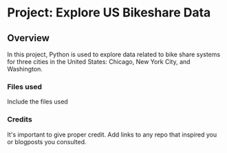 # Project: Explore US Bikeshare Data 

## Overview
In this project, Python is used to explore data related to bike share systems for three cities in the United States: Chicago, New York City, and Washington. 

### Files used
Include the files used

### Credits
It's important to give proper credit. Add links to any repo that inspired you or blogposts you consulted.

